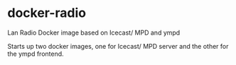 # docker-radio
Lan Radio Docker image based on Icecast/ MPD and ympd

Starts up two docker images, one for Icecast/ MPD server and the other for the ympd frontend.
